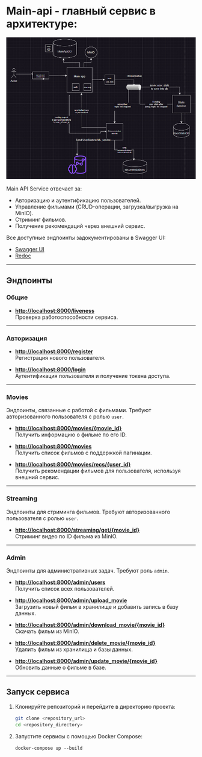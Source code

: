 # Main-api - главный сервис в архитектуре:

![img.png](static/img.png)

Main API Service отвечает за:
- Авторизацию и аутентификацию пользователей.
- Управление фильмами (CRUD-операции, загрузка/выгрузка на MinIO).
- Стриминг фильмов.
- Получение рекомендаций через внешний сервис.

Все доступные эндпоинты задокументированы в Swagger UI:
- [Swagger UI](http://localhost:8000/docs)
- [Redoc](http://localhost:8000/redoc)

---

## Эндпоинты

### **Общие**

- **[http://localhost:8000/liveness](http://localhost:8000/liveness)**  
  Проверка работоспособности сервиса.

---

### **Авторизация**

- **[http://localhost:8000/register](http://localhost:8000/register)**  
  Регистрация нового пользователя.

- **[http://localhost:8000/login](http://localhost:8000/login)**  
  Аутентификация пользователя и получение токена доступа.

---

### **Movies**

Эндпоинты, связанные с работой с фильмами. Требуют авторизованного пользователя с ролью `user`.

- **[http://localhost:8000/movies/{movie_id}](http://localhost:8000/movies/{movie_id})**  
  Получить информацию о фильме по его ID.

- **[http://localhost:8000/movies](http://localhost:8000/movies)**  
  Получить список фильмов с поддержкой пагинации.

- **[http://localhost:8000/movies/recs/{user_id}](http://localhost:8000/movies/recs/{user_id})**  
  Получить рекомендации фильмов для пользователя, используя внешний сервис.

---

### **Streaming**

Эндпоинты для стриминга фильмов. Требуют авторизованного пользователя с ролью `user`.

- **[http://localhost:8000/streaming/get/{movie_id}](http://localhost:8000/streaming/get/{movie_id})**  
  Стриминг видео по ID фильма из MinIO.

---

### **Admin**

Эндпоинты для административных задач. Требуют роль `admin`.

- **[http://localhost:8000/admin/users](http://localhost:8000/admin/users)**  
  Получить список всех пользователей.

- **[http://localhost:8000/admin/upload_movie](http://localhost:8000/admin/upload_movie)**  
  Загрузить новый фильм в хранилище и добавить запись в базу данных.

- **[http://localhost:8000/admin/download_movie/{movie_id}](http://localhost:8000/admin/download_movie/{movie_id})**  
  Скачать фильм из MinIO.

- **[http://localhost:8000/admin/delete_movie/{movie_id}](http://localhost:8000/admin/delete_movie/{movie_id})**  
  Удалить фильм из хранилища и базы данных.

- **[http://localhost:8000/admin/update_movie/{movie_id}](http://localhost:8000/admin/update_movie/{movie_id})**  
  Обновить данные о фильме в базе.

---

## Запуск сервиса

1. Клонируйте репозиторий и перейдите в директорию проекта:
   ```bash
   git clone <repository_url>
   cd <repository_directory>
   ```

2. Запустите сервисы с помощью Docker Compose:

    ```
    docker-compose up --build
    ```